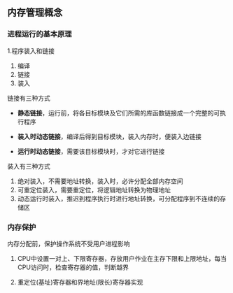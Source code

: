 ## 内存管理概念

### 进程运行的基本原理

1.程序装入和链接

1. 编译
2. 链接
3. 装入

链接有三种方式

- **静态链接**，运行前，将各目标模块及它们所需的库函数链接成一个完整的可执行程序

- **装入时动态链接**，编译后得到目标模块，装入内存时，便装入边链接

- **运行时动态链接**，需要该目标模块时，才对它进行链接

装入有三种方式

1. 绝对装入，不需要地址转换，装入时，必许分配全部内存空间
2. 可重定位装入，需要重定位，将逻辑地址转换为物理地址
3. 动态运行时装入，推迟到程序执行时进行地址转换，可分配程序到不连续的存储区

### 内存保护

内存分配前，保护操作系统不受用户进程影响

1. CPU中设置一对上、下限寄存器，存放用户作业在主存下限和上限地址，每当CPU访问时，检查寄存器的值，判断越界

2. 重定位(基址)寄存器和界地址(限长)寄存器实现











